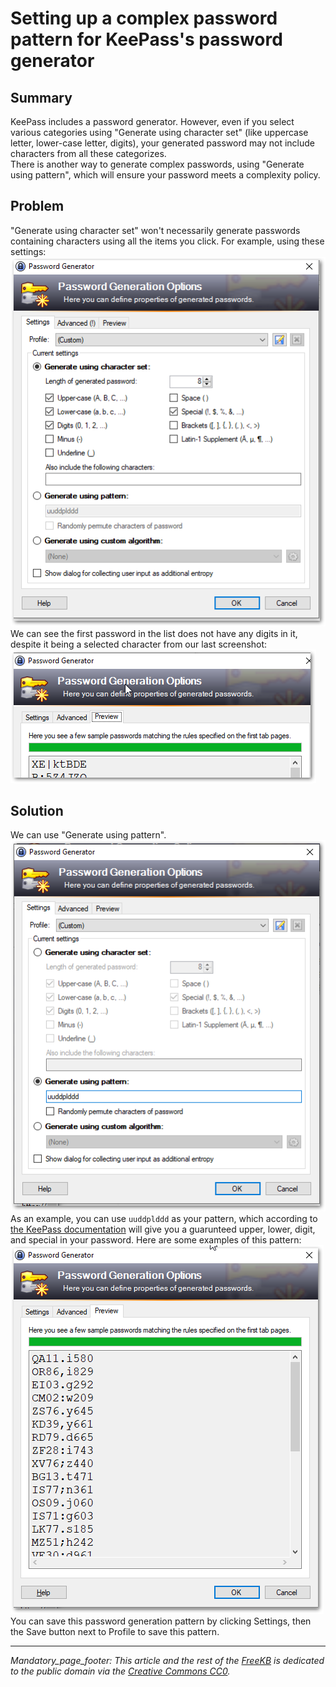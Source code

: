 # Setting up a complex password pattern for KeePass's password generator

## Summary
KeePass includes a password generator.  However, even if you select various categories using "Generate using character set" (like uppercase letter, lower-case letter, digits), your generated password may not include characters from all these categorizes.  
There is another way to generate complex passwords, using "Generate using pattern", which will ensure your password meets a complexity policy.  

## Problem
"Generate using character set" won't necessarily generate passwords containing characters using all the items you click.  For example, using these settings:  
![generate using character set screenshot](generate_using_character_set.png)  
We can see the first password in the list does not have any digits in it, despite it being a selected character from our last screenshot:  
![problematic password](problem_password.png)  

## Solution
We can use "Generate using pattern".  
![generate using pattern screenshot](generate_using_pattern.png)  
As an example, you can use `uuddplddd` as your pattern, which according to [the KeePass documentation](https://keepass.info/help/base/pwgenerator.html) will give you a guarunteed upper, lower, digit, and special in your password.  Here are some examples of this pattern:  
![pattern passwords](pattern_passwords.png)  
You can save this password generation pattern by clicking Settings, then the Save button next to Profile to save this pattern.



*** 
_Mandatory_page_footer: This article and the rest of the [FreeKB](../README.md) is dedicated to the public domain via the [Creative Commons CC0](../LICENSE.md)._


